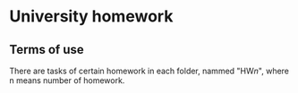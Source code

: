 # University homework
## Terms of use
There are tasks of certain homework in each folder, nammed "HW*n*", where n means number of homework. 
